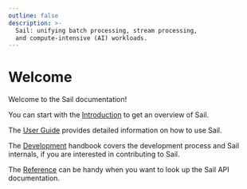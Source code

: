 ```yaml
---
outline: false
description: >-
  Sail: unifying batch processing, stream processing,
  and compute-intensive (AI) workloads.
---
```


# Welcome

Welcome to the Sail documentation!

You can start with the [Introduction](/introduction/) to get an overview of Sail.

The [User Guide](/guide/) provides detailed information on how to use Sail.

The [Development](/development/) handbook covers the development process and Sail internals, if you are interested in contributing to Sail.

The [Reference](/reference/) can be handy when you want to look up the Sail API documentation.
